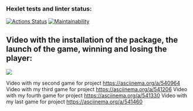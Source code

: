 ### Hexlet tests and linter status:
[![Actions Status](https://github.com/MikkeyVespa/frontend-project-44/workflows/hexlet-check/badge.svg)](https://github.com/MikkeyVespa/frontend-project-44/actions)
[![Maintainability](https://api.codeclimate.com/v1/badges/c9436cc3a45b4a44fc76/maintainability)](https://codeclimate.com/github/MikkeyVespa/frontend-project-44/maintainability)
## Video with the installation of the package, the launch of the game, winning and losing the player:
<a href="https://asciinema.org/a/540346" target="_blank"><img src="https://asciinema.org/a/540346.svg" /></a>

Video with my second game for project
https://asciinema.org/a/540964
Video with my third game for project
https://asciinema.org/a/541206
Video with my fourth game for project
https://asciinema.org/a/541330
Video with my last game for project
https://asciinema.org/a/541460
